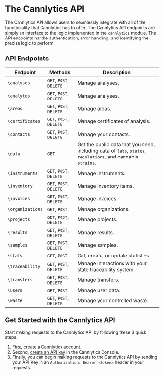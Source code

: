 # The Cannlytics API

The Cannlytics API allows users to seamlessly integrate with all of the functionality that Cannlytics has to offer. The Cannlytics API endpoints are simply an interface to the logic implemented in the `cannlytics` module. The API endpoints handle authentication, error handling, and identifying the precise logic to perform.

## API Endpoints <a name="endpoints"></a>

| Endpoint | Methods | Description |
| -------- | ------- | ----------- |
| `\analyses` | `GET`, `POST`, `DELETE` | Manage analyses. |
| `\analytes` | `GET`, `POST`, `DELETE` | Manage analyses. |
| `\areas` | `GET`, `POST`, `DELETE` | Manage areas. |
| `\certificates` | `GET`, `POST`, `DELETE` | Manage certificates of analysis. |
| `\contacts` | `GET`, `POST`, `DELETE` | Manage your contacts. |
| `\data` | `GET` | Get the public data that you need, including data of `labs`, `states`, `regulations`, and cannabis `strains`. |
| `\instruments` | `GET`, `POST`, `DELETE` | Manage instruments. |
| `\inventory` | `GET`, `POST`, `DELETE` | Manage inventory items. |
| `\invoices` | `GET`, `POST`, `DELETE` | Manage invoices. |
| `\organizations` | `GET`, `POST` | Manage organizations. |
| `\projects` | `GET`, `POST`, `DELETE` | Manage projects. |
| `\results` | `GET`, `POST`, `DELETE` | Manage results. |
| `\samples` | `GET`, `POST`, `DELETE` | Manage samples. |
| `\stats` | `GET`, `POST` | Get, create, or update statistics. |
| `\traceability` | `GET`, `POST`, `DELETE` | Manage interactions with your state traceability system. |
| `\transfers` | `GET`, `POST`, `DELETE` | Manage transfers. |
| `\users` | `GET`, `POST` | Manage user data. |
| `\waste` | `GET`, `POST`, `DELETE` | Manage your controlled waste. |

## Get Started with the Cannlytics API

Start making requests to the Cannlytics API by following these 3 quick steps.

1. First, [create a Cannlytics account](https://console.cannlytics.com/account/sign-up).
2. Second, [create an API key](https://console.cannlytics.com/settings/api) in the Cannlytics Console.
3. Finally, you can begin making requests to the Cannlytics API by sending your API Key in an `Authorization: Bearer <token>` header in your requests.
